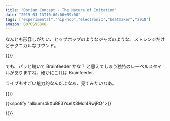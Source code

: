 ```yaml
---
title: "Dorian Concept - The Nature of Imitation"
date: "2019-03-13T10:00:00+09:00"
tags: ["experimental","hip-hop","electronic","beatmaker","2018"]
amazon: B07GS9S8X6
---
```


なんとも形容しがたい、ヒップホップのようなジャズのような、ストレンジだけどテクニカルなサウンド。

{{<youtube src="qokGndyIp8k" title="Dorian Concept - Promises">}}

でも、パッと聴いて Brainfeeder かな？ と思えてしまう独特のレーベルスタイルがありますね、確かにこれは Brainfeeder.

ライブもすごい魅力的なんだよなあ、見てみたいなあ。

{{<youtube src="PTfGa8_Rbc8" title="Dorian Concept dans la collection SEQUENCES">}}

{{<spotify "album/4kXuBE3YselX3Mdl4RwjRQ">}}

{{<amazon asin="B07GS9S8X6" title="Dorian Concept - The Nature of Imitation">}}
